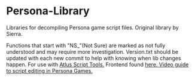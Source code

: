 # Persona-Library
Libraries for decompiling Persona game script files. Original library by Sierra.

Functions that start with "NS_"(Not Sure) are marked as not fully understood and may require more investigation.
Version.txt should be updated with each new commit to help with knowing when lib changes happen.
For use with [Atlus Script Tools.](https://github.com/TGEnigma/Atlus-Script-Tools) Frontend found [here. ](https://github.com/ShrineFox/AtlusScriptCompiler-GUI-Frontend) [Video guide to script editing in Persona Games.](https://www.youtube.com/watch?v=HonHDoSJNDY)

